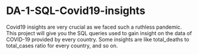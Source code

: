 # DA-1-SQL-Covid19-insights
Covid19 insights are very crucial as we faced such a ruthless pandemic. This project will give you the SQL queries used to gain insight on the data of COVID-19 provided by every country. Some insights are like total_deaths to total_cases ratio for every country, and so on.

